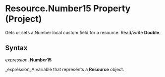 
# Resource.Number15 Property (Project)

Gets or sets a Number local custom field for a resource. Read/write  **Double**.


## Syntax

 _expression_. **Number15**

 _expression_A variable that represents a  **Resource** object.

